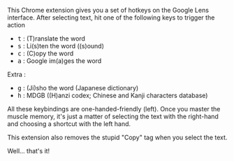 This Chrome extension gives you a set of hotkeys on the Google Lens interface.
After selecting text, hit one of the following keys to trigger the action

- <kbd>t</kbd> : (T)ranslate the word
- <kbd>s</kbd> : Li(s)ten the word ((s)ound)
- <kbd>c</kbd> : (C)opy the word
- <kbd>a</kbd> : Google im(a)ges the word

Extra :
- <kbd>g</kbd> : (Ji)sho the word (Japanese dictionary)
- <kbd>h</kbd> : MDGB ((H)anzi codex; Chinese and Kanji characters database)

All these keybindings are one-handed-friendly (left).
Once you master the muscle memory, it's just a matter of selecting the text with the right-hand and choosing a shortcut with the left hand.

This extension also removes the stupid "Copy" tag when you select the text.

Well... that's it!
